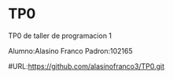 # TP0
TP0 de taller de programacion 1

Alumno:Alasino Franco
Padron:102165

#URL:https://github.com/alasinofranco3/TP0.git


